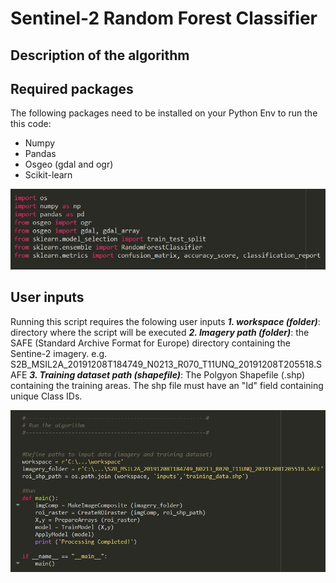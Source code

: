 # Sentinel-2 Random Forest Classifier
## Description of the algorithm
## Required packages
The following packages need to be installed on your Python Env to run the this code:
- Numpy
- Pandas
- Osgeo (gdal and ogr)
- Scikit-learn

![SE Image 1](img/req.JPG)

## User inputs
Running this script requires the folowing user inputs
***1. workspace (folder)***: directory where the script will be executed
***2. Imagery path (folder)***: the SAFE (Standard Archive Format for Europe) directory containing the Sentine-2 imagery. e.g.  S2B_MSIL2A_20191208T184749_N0213_R070_T11UNQ_20191208T205518.SAFE
***3.  Training dataset path (shapefile)***: The Polgyon Shapefile (.shp) containing the training areas. The shp file must have an "Id" field containing unique Class IDs.

![SE Image 1](img/run.JPG)
